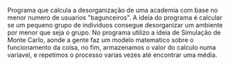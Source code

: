 Programa que calcula a desorganização de uma academia com base no menor numero de usuarios "bagunceiros".
A ideia do programa é calcular se um pequeno grupo de individuos consegue desorganizar um ambiente por menor que seja o grupo. 
No programa utilizo a ideia de Simulação de Monte Carlo, aonde a gente faz um modelo matematico sobre o funcionamento da coisa, no fim,
armazenamos o valor do calculo numa variavel, e repetimos o processo varias vezes até encontrar uma média.
